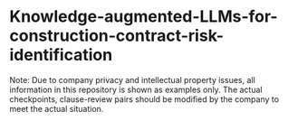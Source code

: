 # Knowledge-augmented-LLMs-for-construction-contract-risk-identification

Note: Due to company privacy and intellectual property issues, all information in this repository is shown as examples only. The actual checkpoints, clause-review pairs should be modified by the company to meet the actual situation.
